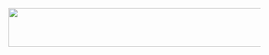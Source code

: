<p align="LEFT"><a href="https://heroku.com/deploy?template=https://github.com/coderparv/Copy_Multi_Spam_Bot"> <img src="https://img.shields.io/badge/Deploy%20To%20Heroku-cream?style=for-the-badge&logo=heroku" width="520" height="78.45"/></a></p>
